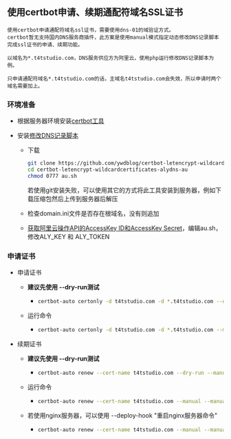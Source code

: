 ## 使用certbot申请、续期通配符域名SSL证书

```blade
使用certbot申请通配符域名ssl证书，需要使用dns-01的域验证方式。
certbot暂无支持国内DNS服务商插件，此方案是使用manual模式指定动态修改DNS记录脚本完成ssl证书的申请、续期功能。

以域名为*.t4tstudio.com，DNS服务供应方为阿里云，使用php运行修改DNS记录脚本为例。

只申请通配符域名*.t4tstudio.com的话，主域名t4tstudio.com会失效，所以申请时两个域名需要加上。
```


### 环境准备


- 根据服务器环境安装[certbot工具](https://certbot.eff.org/)

- 安装[修改DNS记录脚本](https://github.com/ywdblog/certbot-letencrypt-wildcardcertificates-alydns-au)

  - 下载

    ```bash
    git clone https://github.com/ywdblog/certbot-letencrypt-wildcardcertificates-alydns-au
    cd certbot-letencrypt-wildcardcertificates-alydns-au
    chmod 0777 au.sh
    ```

    若使用git安装失败，可以使用其它的方式将此工具安装到服务器，例如下载压缩包然后上传到服务器后解压

  - 检查domain.ini文件是否存在根域名，没有则追加

  - [获取阿里云操作API的AccessKey ID和AccessKey Secret](https://help.aliyun.com/knowledge_detail/38738.html)，编辑au.sh，修改ALY_KEY 和 ALY_TOKEN

  

### 申请证书

- 申请证书

  - **建议先使用 --dry-run测试**

    - ```bash
      certbot-auto certonly -d t4tstudio.com -d *.t4tstudio.com --dry-run --manual  --manual-public-ip-logging-ok --preferred-challenges dns --manual-auth-hook "修改DNS记录脚本的目录/au.sh php aly add" --manual-cleanup-hook "修改DNS记录脚本的目录/au.sh php aly clean" 
      ```

  - 运行命令

    - ```bash
      certbot-auto certonly -d t4tstudio.com -d *.t4tstudio.com --manual  --manual-public-ip-logging-ok --preferred-challenges dns --manual-auth-hook "修改DNS记录脚本的目录/au.sh php aly add" --manual-cleanup-hook "修改DNS记录脚本的目录/au.sh php aly clean" 
      ```

- 续期证书

  - **建议先使用 --dry-run测试**

    - ```bash
      certbot-auto renew --cert-name t4tstudio.com --dry-run --manual --manual-public-ip-logging-ok  --preferred-challenges dns  --manual-auth-hook "修改DNS记录脚本的目录/au.sh php aly add" --manual-cleanup-hook "修改DNS记录脚本的目录/au.sh php aly clean"
      ```

  - 运行命令

    - ```bash
      certbot-auto renew --cert-name t4tstudio.com --manual --manual-public-ip-logging-ok  --preferred-challenges dns  --manual-auth-hook "修改DNS记录脚本的目录/au.sh php aly add" --manual-cleanup-hook "修改DNS记录脚本的目录/au.sh php aly clean" 
      ```

  - 若使用nginx服务器，可以使用 --deploy-hook  "重启nginx服务器命令"

    - ```bash
      certbot-auto renew --cert-name t4tstudio.com --manual --manual-public-ip-logging-ok  --preferred-challenges dns  --manual-auth-hook "修改DNS记录脚本的目录/au.sh php aly add" --manual-cleanup-hook "修改DNS记录脚本的目录/au.sh php aly clean"  --deploy-hook "重启nginx服务器命令"
      ```
  